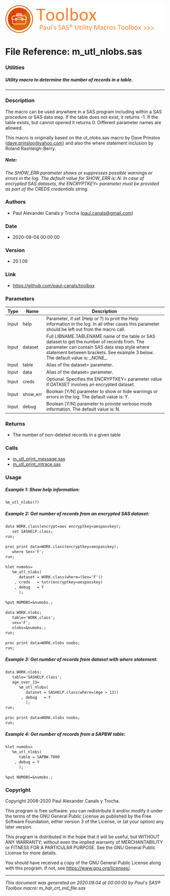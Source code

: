 ![../../misc/images/doc_header.png](../../misc/images/doc_header.png)
# 
# File Reference: m_utl_nlobs.sas

### Utilities

##### Utility macro to determine the number of records in a table.

***

### Description
The macro can be used anywhere in a SAS program including within a SAS procedure or SAS data step. If the table does not exist, it returns \-1. If the table exists, but cannot opened it returns 0. Different parameter names are allowed.

 This macro is originally based on the ut_nlobs.sas macro by Dave Prinsloo (dave.prinsloo@yahoo.com) and also the where statement inclusion by Roland Rashleigh-Berry.



##### *Note:*
*The SHOW_ERR parameter shows or suppresses possible warnings or errors in the log. The default value for SHOW_ERR is: N.*
*In case of encrypted SAS datasets, the ENCRYPTKEY= parameter must be provided as part of the CREDS credentials string.*

### Authors
* Paul Alexander Canals y Trocha (paul.canals@gmail.com)

### Date
* 2020-09-04 00:00:00

### Version
* 20.1.09

### Link
* https://github.com/paul-canals/toolbox

### Parameters
| Type | Name | Description |
| ---- | ---- | ----------- |
| Input | help | Parameter, if set (Help or ?) to print the Help information in the log. In all other cases this parameter should be left out from the macro call. |
| Input | dataset | Full LIBNAME.TABLENAME name of the table or SAS dataset to get the number of records from. The parameter can contain SAS data step style where statement between brackets. See example 3 below. The default value is: \_NONE\_. |
| Input | table | Alias of the dataset= parameter. |
| Input | data | Alias of the dataset= parameter. |
| Input | creds | Optional. Specifies the ENCRYPTKEY= parameter value if DATASET involves an encrypted dataset. |
| Input | show_err | Boolean [Y/N] parameter to show or hide warnings or errors in the log. The default value is: Y. |
| Input | debug | Boolean [Y/N] parameter to provide verbose mode information. The default value is: N. |

### Returns
* The number of non-deleted records in a given table

### Calls
* [m_utl_print_message.sas](m_utl_print_message.md)
* [m_utl_print_mtrace.sas](m_utl_print_mtrace.md)

### Usage

##### Example 1: Show help information:
```sas
%m_utl_nlobs(?)
```

##### Example 2: Get number of records from an encrypted SAS dataset:
```sas
data WORK.class(encrypt=aes encryptkey=aespasskey);
   set SASHELP.class;
run;

proc print data=WORK.class(encryptkey=aespasskey);
   where Sex='F';
run;

%let numobs=
   %m_utl_nlobs(
      dataset = WORK.class(where=(Sex='F'))
    , creds   = %str(encryptkey=aespasskey)
    , debug   = Y
      );

%put NUMOBS=&numobs.;

data WORK.nlobs;
   table='WORK.class';
   sex='F';
   nlobs=&numobs.;
run;

proc print data=WORK.nlobs noobs;
run;
```

##### Example 3: Get number of records from dataset with where statement:
```sas
data WORK.nlobs;
   table='SASHELP.class';
   age_over_13=
      %m_utl_nlobs(
         dataset = SASHELP.class(where=(Age > 13))
       , debug   = Y
         );
run;

proc print data=WORK.nlobs noobs;
run;
```

##### Example 4: Get number of records from a SAPBW table:
```sas
%let numobs=
   %m_utl_nlobs(
      table = SAPBW.T000
    , debug = Y
      );

%put NUMOBS=&numobs.;
```

### Copyright
Copyright 2008-2020 Paul Alexander Canals y Trocha. 
 
This program is free software: you can redistribute it and/or modify 
it under the terms of the GNU General Public License as published by 
the Free Software Foundation, either version 3 of the License, or 
(at your option) any later version. 
 
This program is distributed in the hope that it will be useful, 
but WITHOUT ANY WARRANTY; without even the implied warranty of 
MERCHANTABILITY or FITNESS FOR A PARTICULAR PURPOSE. See the 
GNU General Public License for more details. 
 
You should have received a copy of the GNU General Public License 
along with this program. If not, see <https://www.gnu.org/licenses/>. 


***
*This document was generated on 2020.09.04 at 00:00:00 by Paul's SAS&reg; Toolbox macro: m_hdr_crt_md_file.sas*
